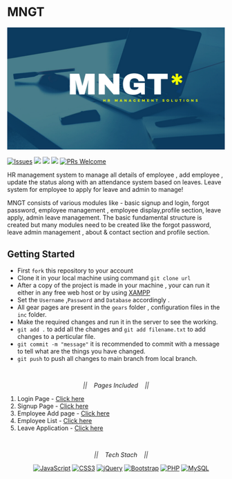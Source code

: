 # MNGT


<center><img src="https://github.com/sruti2024/MNGT/blob/main/images/MNGT_.png" ></center>


[![Issues](https://img.shields.io/github/issues/sruti2024/MNGT)](https://github.com/sruti2024/MNGT/issues)
<img src="https://img.shields.io/badge/Front%20End-CSS%20JS-orange">
<img src="https://img.shields.io/badge/Back%20End-PHP%20MySQL-lightgrey">
<img src="https://img.shields.io/badge/Open%20Source-Teacher-blueviolet">
[![PRs Welcome](https://img.shields.io/badge/PRs-welcome-brightgreen.svg?style=flat-square)](http://makeapullrequest.com)



HR management system to manage all details of employee , add employee , update the status  along with an attendance system based on leaves. Leave system for employee to apply for leave and admin to manage!

MNGT consists of various modules like - basic signup and login, forgot password, employee management , employee display,profile section, leave apply, admin leave management. The basic fundamental structure is created but many modules need to be created like the forgot password, leave admin management , about & contact section and profile section.

## Getting Started 

* First `fork` this repository to your account
* Clone it in your local machine using command `git clone url`
* After a copy of the project is made in your machine , your can run it either in any free web host or by using [XAMPP](https://www.apachefriends.org/download.html)
* Set the `Username` ,`Password` and `Database` accordingly .
* All gear pages are present in the `gears` folder , configuration files in the `inc` folder.
* Make the required changes and run it in the server to see the working.
* `git add .` to add all the changes and `git add filename.txt` to add changes to a perticular file.
* `git commit -m "message"` it is recommended to commit with a message to tell what are the things you have changed.
* `git push` to push all changes to main branch from local branch.

<br>

<p align="center">
  <i>||&nbsp&nbsp&nbsp Pages Included &nbsp&nbsp&nbsp||</i>
  <p align="center">
 <ol>
   <li>Login Page - <a href="https://pick-a-bag.000webhostapp.com/index%20-%20Copy.php" title="Login page">Click here </a></li>
   <li>Signup Page - <a href="https://pick-a-bag.000webhostapp.com/signup.php?email_id_err=&password_err=" title="signup page">Click here </a></li> 
   <li>Employee Add page - <a href="https://pick-a-bag.000webhostapp.com/employee_add.php" title="Add page">Click here </a></li>
   <li>Employee List - <a href="https://pick-a-bag.000webhostapp.com/employee.php" title="List page">Click here </a></li>
   <li>Leave Application - <a href="https://pick-a-bag.000webhostapp.com/leave.php" title="Leave application">Click here </a></li>
 </p>

<br>
<p align="center">
  <i>||&nbsp&nbsp&nbsp Tech Stach &nbsp&nbsp&nbsp||</i>
<p align="center">
    <a href="https://developer.mozilla.org/en-US/docs/Web/JavaScript" title="JavaScript"><img src="https://github.com/tomchen/stack-icons/blob/master/logos/javascript.svg" alt="JavaScript" width="25px" height="25px"></a>
 <a href="https://www.w3.org/TR/CSS/" title="CSS3"><img src="https://github.com/tomchen/stack-icons/blob/master/logos/css-3.svg" alt="CSS3" width="25px" height="25px"></a>
 <a href="https://jquery.com/" title="jQuery"><img src="https://github.com/tomchen/stack-icons/blob/master/logos/jquery-icon.svg" alt="jQuery" width="25px" height="25px"></a>
 <a href="https://getbootstrap.com/" title="Bootstrap"><img src="https://github.com/tomchen/stack-icons/blob/master/logos/bootstrap.svg" alt="Bootstrap" width="25px" height="25px"></a>
 <a href="https://php.net/" title="PHP"><img src="https://github.com/tomchen/stack-icons/blob/master/logos/php.svg" alt="PHP" width="25px" height="25px"></a>
<a href="https://dev.mysql.com/" title="MySQL"><img src="https://github.com/tomchen/stack-icons/blob/master/logos/mysql.svg" alt="MySQL" width="25px" height="25px"></a>
</p>
